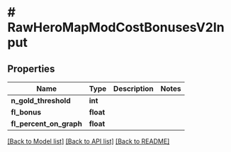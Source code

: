 # # RawHeroMapModCostBonusesV2Input

## Properties

Name | Type | Description | Notes
------------ | ------------- | ------------- | -------------
**n_gold_threshold** | **int** |  |
**fl_bonus** | **float** |  |
**fl_percent_on_graph** | **float** |  |

[[Back to Model list]](../../README.md#models) [[Back to API list]](../../README.md#endpoints) [[Back to README]](../../README.md)
